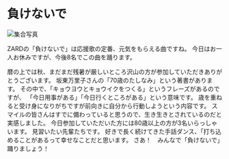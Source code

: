 # 負けないで

![集合写真](https://storage.googleapis.com/smile-blog/2024-08-07/A6E58A99-C9F2-4DD8-8864-A70BF5515110.png)

ZARDの「負けないで」は応援歌の定番、元気をもらえる曲ですね。
今日はお一人お休みですが、今後8名でこの曲を踊ります。

暦の上では秋、まだまだ残暑が厳しいところ沢山の方が参加していただきありがとうございます。
坂東万里子さんの「70歳のたしなみ」という著書があります。
その中で、「キョウヨウとキョウイクをつくる」というフレーズがあるのですが、
「今日用事がある」「今日行くところがある」という意味です。
歳を重ねると受け身になりがちですが前向きに自分から行動しようという内容です。
スマイルの皆さんはすでに備わっていると思うので、生き生きとされているのだと実感しました。
今日参加していただいた方には80歳以上の方が3名いらっしゃいます。
見習いたい先輩たちです。
好きで長く続けてきた手話ダンス、「打ち込めることがあるって幸せなことだと思います。
さあ！　みんなで「負けないで」踊りましょう！
